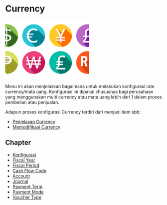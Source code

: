 # Currency

![](/img/currency/currency.png)

Menu ini akan menjelaskan bagaimana untuk melakukan konfigurasi rate currency/mata uang.
Konfigurasi ini dipakai khususnya bagi perusahaan yang menggunakan multi currency atau mata uang lebih dari 1 dalam proses pembelian atau penjualan.

Adapun proses konfigurasi Currency terdiri dari menjadi item sbb:
- [Penjelasan Currency](currency/penjelasan.md)
- [Memodifikasi Currency](currency/memodifikasi.md)

## Chapter
- [Konfigurasi](../konfigurasi.md)
- [Fiscal Year](./fiscal-year.md)
- [Fiscal Period](./fiscal-period.md)
- [Cash Flow Code](./cash-flow-code.md)
- [Account](./account.md)
- [Journal](./journal.md)
- [Payment Term](./payment-term.md)
- [Payment Mode](./payment-mode.md)
- [Voucher Type](./voucher-type.md)
